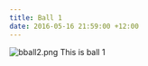 ```yaml
---
title: Ball 1
date: 2016-05-16 21:59:00 +12:00
---
```


![bball2.png](/uploads/bball2.png)
This is ball 1
